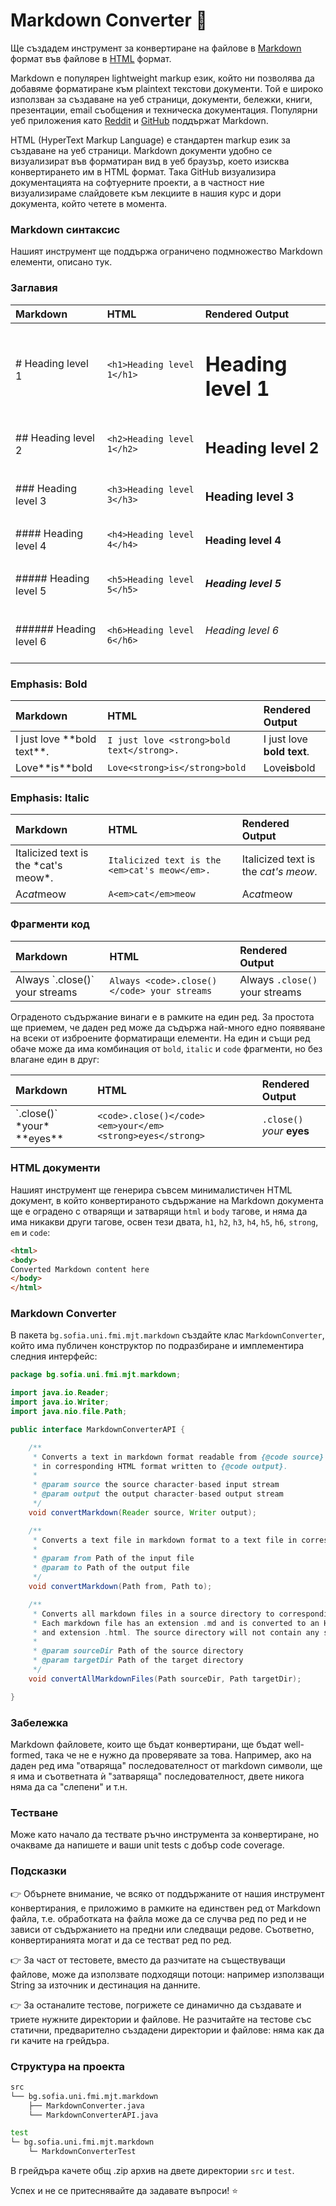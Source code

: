 # Markdown Converter :page_facing_up:

Ще създадем инструмент за конвертиране на файлове в [Markdown](https://www.markdownguide.org/getting-started/) формат във файлове в [HTML](https://www.w3schools.com/html/) формат.

Markdown е популярен lightweight markup език, който ни позволява да добавяме форматиране към plaintext текстови документи. Той е широко използван за създаване на уеб страници, документи, бележки, книги, презентации, email съобщения и техническа документация. Популярни уеб приложения като [Reddit](https://www.reddit.com) и [GitHub](https://github.com) поддържат Markdown.

HTML (HyperText Markup Language) е стандартен markup език за създаване на уеб страници.
Markdown документи удобно се визуализират във форматиран вид в уеб браузър, което изисква конвертирането им в HTML формат. Така GitHub визуализира документацията на софтуерните проекти, а в частност ние визуализираме слайдовете към лекциите в нашия курс и дори документа, който четете в момента.

### Markdown синтаксис

Нашият инструмент ще поддържа ограничено подмножество Markdown елементи, описано тук.

### Заглавия

| Markdown               | HTML                       | Rendered Output          |
| :--------------------- | :------------------------- | :----------------------- |
| # Heading level 1      | `<h1>Heading level 1</h1>` | <h1>Heading level 1</h1> |
| ## Heading level 2     | `<h2>Heading level 1</h2>` | <h2>Heading level 2</h2> |
| ### Heading level 3    | `<h3>Heading level 3</h3>` | <h3>Heading level 3</h3> |
| #### Heading level 4   | `<h4>Heading level 4</h4>` | <h4>Heading level 4</h4> |
| ##### Heading level 5  | `<h5>Heading level 5</h5>` | <h5>Heading level 5</h5> |
| ###### Heading level 6 | `<h6>Heading level 6</h6>` | <h6>Heading level 6</h6> |

### Emphasis: Bold

| Markdown                       | HTML                                      | Rendered Output                         |
| :----------------------------- | :---------------------------------------- | :-------------------------------------- |
| I just love \*\*bold text\*\*. | `I just love <strong>bold text</strong>.` | I just love <strong>bold text</strong>. |
| Love\*\*is\*\*bold             | `Love<strong>is</strong>bold`             | Love<strong>is</strong>bold             |

### Emphasis: Italic

| Markdown                               | HTML                                          | Rendered Output                             |
| :------------------------------------- | :-------------------------------------------- | :------------------------------------------ |
| Italicized text is the \*cat's meow\*. | `Italicized text is the <em>cat's meow</em>.` | Italicized text is the <em>cat's meow</em>. |
| A*cat*meow                             | `A<em>cat</em>meow`                           | A<em>cat</em>meow                           |

### Фрагменти код

| Markdown                         | HTML                                        | Rendered Output                           |
| :------------------------------- | :------------------------------------------ | :---------------------------------------- |
| Always \`.close()\` your streams | `Always <code>.close()</code> your streams` | Always <code>.close()</code> your streams |

Ограденото съдържание винаги е в рамките на един ред. За простота ще приемем, че даден ред може да съдържа най-много едно появяване на всеки от изброените форматиращи елементи.
На един и същи ред обаче може да има комбинация от `bold`, `italic` и `code` фрагменти, но без влагане един в друг: 

| Markdown                           | HTML                                                        | Rendered Output                                           |
| :--------------------------------- | :---------------------------------------------------------- | :-------------------------------------------------------- |
| \`.close()\` \*your\* \*\*eyes\*\* | `<code>.close()</code> <em>your</em> <strong>eyes</strong>` | <code>.close()</code> <em>your</em> <strong>eyes</strong> |

### HTML документи

Нашият инструмент ще генерира съвсем минималистичен HTML документ, в който конвертираното съдържание на Markdown документа ще е оградено с отварящи и затварящи `html` и `body` тагове, и няма да има никакви други тагове, освен тези двата, `h1`, `h2`, `h3`, `h4`, `h5`, `h6`, `strong`, `em` и `code`:

```html
<html>
<body>
Converted Markdown content here
</body>
</html>
```

### Markdown Converter

В пакета `bg.sofia.uni.fmi.mjt.markdown` създайте клас `MarkdownConverter`, който има публичен конструктор по подразбиране и имплементира следния интерфейс:

```java
package bg.sofia.uni.fmi.mjt.markdown;

import java.io.Reader;
import java.io.Writer;
import java.nio.file.Path;

public interface MarkdownConverterAPI {

    /**
     * Converts a text in markdown format readable from {@code source} to a text
     * in corresponding HTML format written to {@code output}.
     *
     * @param source the source character-based input stream
     * @param output the output character-based output stream
     */
    void convertMarkdown(Reader source, Writer output);

    /**
     * Converts a text file in markdown format to a text file in corresponding HTML format.
     *
     * @param from Path of the input file
     * @param to Path of the output file
     */
    void convertMarkdown(Path from, Path to);

    /**
     * Converts all markdown files in a source directory to corresponding HTML files in the target directory.
     * Each markdown file has an extension .md and is converted to an HTML file with the same name
     * and extension .html. The source directory will not contain any subdirectories.
     *
     * @param sourceDir Path of the source directory
     * @param targetDir Path of the target directory
     */
    void convertAllMarkdownFiles(Path sourceDir, Path targetDir);

}
```

### Забележка

Markdown файловете, които ще бъдат конвертирани, ще бъдат well-formed, така че не е нужно да проверявате за това. Например, ако на даден ред има "отваряща" последователност от markdown символи, ще я има и съответната ѝ "затваряща" последователност, двете никога няма да са "слепени" и т.н.

### Тестване

Може като начало да тествате ръчно инструмента за конвертиране, но очакваме да напишете и ваши unit tests с добър code coverage.

### Подсказки

:point_right: Обърнете внимание, че всяко от поддържаните от нашия инструмент конвертирания, е приложимо в рамките на единствен ред от Markdown файла, т.е. обработката на файла може да се случва ред по ред и не зависи от съдържанието на предни или следващи редове. Съответно, конвертиранията могат и да се тестват ред по ред.

:point_right: За част от тестовете, вместо да разчитате на съществуващи файлове, може да използвате подходящи потоци: например използващи String за източник и дестинация на данните.

:point_right: За останалите тестове, погрижете се динамично да създавате и триете нужните директории и файлове. Не разчитайте на тестове със статични, предварително създадени директории и файлове: няма как да ги качите на грейдъра.

### Структура на проекта

```bash
src
└── bg.sofia.uni.fmi.mjt.markdown
    ├── MarkdownConverter.java
    └── MarkdownConverterAPI.java

test
└─ bg.sofia.uni.fmi.mjt.markdown
    └─ MarkdownConverterTest
```

В грейдъра качете общ .zip архив на двете директории `src` и `test`.

Успех и не се притеснявайте да задавате въпроси! :star:

